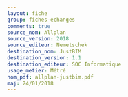 ```yaml
---
layout: fiche
group: fiches-echanges
comments: true
source_nom: Allplan
source_version: 2018
source_editeur: Nemetschek
destination_nom: JustBIM
destination_version: 1.1
destination_editeur: SOC Informatique
usage_metier: Métré
nom_pdf: allplan-justbim.pdf
maj: 24/01/2018
---
```

